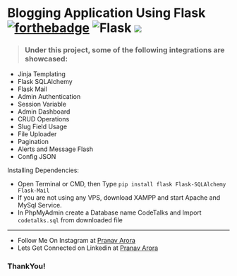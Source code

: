 # Blogging Application Using Flask  [![forthebadge](https://forthebadge.com/images/badges/made-with-python.svg)](https://forthebadge.com) <img alt="Flask" src="https://img.shields.io/badge/flask-%23000.svg?&style=for-the-badge&logo=flask&logoColor=white"/> <img src="https://img.shields.io/badge/MySQL-00000F?style=for-the-badge&logo=mysql&logoColor=white"/>

> ### Under this project, some of the following integrations are showcased:

* Jinja Templating
* Flask SQLAlchemy
* Flask Mail
* Admin Authentication
* Session Variable
* Admin Dashboard
* CRUD Operations
* Slug Field Usage
* File Uploader
* Pagination
* Alerts and Message Flash
* Config JSON

Installing Dependencies:
<br>
* Open Terminal or CMD, then Type ```pip install flask Flask-SQLAlchemy Flask-Mail```
* If you are not using any VPS, download XAMPP and start Apache and MySql Service.
* In PhpMyAdmin create a Database name CodeTalks and Import ```codetalks.sql``` from downloaded file
---

* Follow Me On Instagram at [Pranav Arora](https://www.instagram.com/arorapranav187)
* Lets Get Connected on Linkedin at [Pranav Arora](https://www.linkedin.com/in/pranav-arora-354b71bb/)


### ThankYou!

